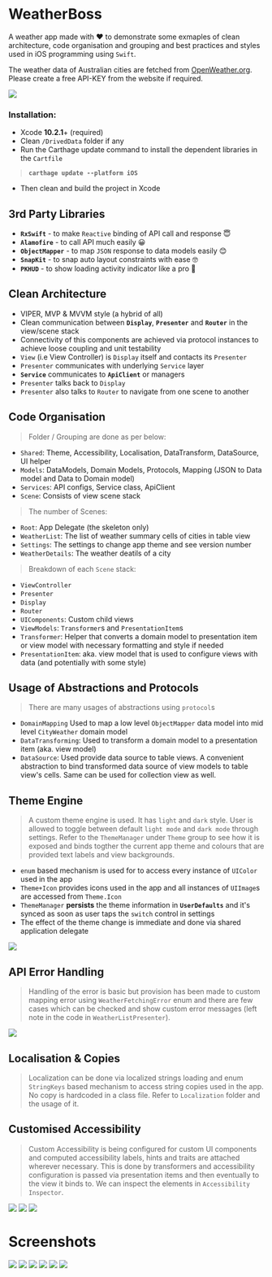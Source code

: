 # WeatherBoss
A weather app made with ❤️ to demonstrate some exmaples of clean architecture, code organisation and grouping and best practices and styles used in iOS programming using `Swift`.

The weather data of Australian cities are fetched from [OpenWeather.org](https://openweathermap.org/current). Please create a free API-KEY from the website if required.

![](/Docs/WeatherBoss-in-action.gif "")

### Installation: 
- Xcode **10.2.1**+ (required)
- Clean `/DrivedData` folder if any
- Run the Carthage update command to install the dependent libraries in the `Cartfile`
 > **`carthage update --platform iOS`** 
- Then clean and build the project in Xcode

## 3rd Party Libraries
 - **`RxSwift`** - to make `Reactive` binding of API call and response 😇
 - **`Alamofire`** - to call API much easily 😀
 - **`ObjectMapper`** - to map `JSON` response to data models easily 😊
 - **`SnapKit`** - to snap auto layout constraints with ease 🤓
 - **`PKHUD`** - to show loading activity indicator like a pro 🙈


## Clean Architecture
 - VIPER, MVP & MVVM style (a hybrid of all)
 - Clean communication between **`Display`**, **`Presenter`** and **`Router`** in the view/scene stack
 - Connectivity of this components are achieved via protocol instances to achieve loose coupling and unit testability
 - `View` (i.e View Controller) is `Display` itself and contacts its `Presenter`
 - `Presenter` communicates with underlying `Service` layer
 - **`Service`** communicates to **`ApiClient`** or managers
 - `Presenter` talks back to `Display`
 - `Presenter` also talks to `Router` to navigate from one scene to another
 
 ## Code Organisation
 > Folder / Grouping are done as per below:
 - `Shared`: Theme, Accessibility, Localisation, DataTransform, DataSource, UI helper
 - `Models`: DataModels, Domain Models, Protocols, Mapping (JSON to Data model and Data to Domain model)
 - `Services`: API configs, Service class, ApiClient
 - `Scene`: Consists of view scene stack
 > The number of Scenes:
 - `Root`: App Delegate (the skeleton only)
 - `WeatherList`: The list of weather summary cells of cities in table view
 - `Settings`: The settings to change app theme and see version number
 - `WeatherDetails`: The weather deatils of a city
 > Breakdown of each `Scene` stack:
  - `ViewController`
  - `Presenter`
  - `Display`
  - `Router`
  - `UIComponents`: Custom child views
  - `ViewModels`: `Transformer`s and `PresentationItem`s
  - `Transformer`: Helper that converts a domain model to presentation item or view model with necessary formatting and style if needed
  - `PresentationItem`: aka. view model that is used to configure views with data (and potentially with some style)
  
## Usage of Abstractions and Protocols
> There are many usages of abstractions using `protocol`s
- `DomainMapping` Used to map a low level `ObjectMapper` data model into mid level `CityWeather` domain model
- `DataTransforming`: Used to transform a domain model to a presentation item (aka. view model)
- `DataSource`: Used provide data source to table views. A convenient abstraction to bind transformed data source of view models to table view's cells. Same can be used for collection view as well.

  
## Theme Engine
> A custom theme engine is used. It has `light` and `dark` style. 
User is allowed to toggle between default `light mode` and `dark mode` through settings. Refer to the `ThemeManager` under `Theme` group to see how it is exposed and binds togther the current app theme and colours that are provided text labels and view backgrounds. 
-  `enum` based mechanism is used for to access every instance of `UIColor` used in the app
- `Theme+Icon` provides icons used in the app and all instances of `UIImage`s are accessed from `Theme.Icon`
- `ThemeManager` **persists** the theme information in **`UserDefaults`** and it's synced as soon as user taps the `switch` control in settings
- The effect of the theme change is immediate and done via shared application delegate

![](/Docs/app_theme_persistence.gif "")


## API Error Handling
> Handling of the error is basic but provision has been made to custom mapping error using `WeatherFetchingError` enum and there are few cases which can be checked and show custom error messages (left note in the code in `WeatherListPresenter`).

![](/Docs/error_dark.png "")


## Localisation & Copies
> Localization can be done via localized strings loading and enum `StringKeys` based mechanism to access string copies used in the app. No copy is hardcoded in a class file. Refer to `Localization` folder and the usage of it.


## Customised Accessibility
> Custom Accessibility is being configured for custom UI components and computed accessibility labels, hints and traits are attached wherever necessary. This is done by transformers and accessibility configuration is passed via presentation items and then eventually to the view it binds to. We can inspect the elements in `Accessibility Inspector`.

![](/Docs/acc_list.png "")
![](/Docs/acc_temperature.png "")
![](/Docs/acc_windspeed.png "")



# Screenshots

![](/Docs/list_light.png "") ![](/Docs/list_dark.png "")
![](/Docs/detail_light.png "") ![](/Docs/detail_dark.png "")
![](/Docs/settings_light.png "") ![](/Docs/settings_dark.png "")


